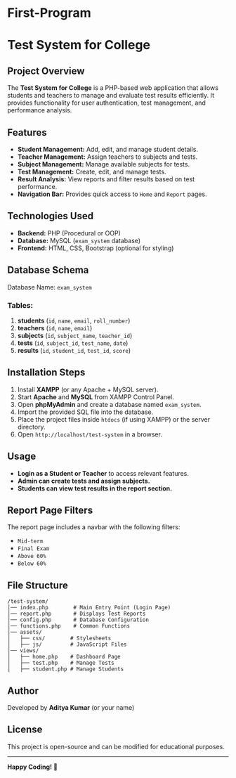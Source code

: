 # First-Program
# Test System for College

## Project Overview
The **Test System for College** is a PHP-based web application that allows students and teachers to manage and evaluate test results efficiently. It provides functionality for user authentication, test management, and performance analysis.

## Features
- **Student Management:** Add, edit, and manage student details.
- **Teacher Management:** Assign teachers to subjects and tests.
- **Subject Management:** Manage available subjects for tests.
- **Test Management:** Create, edit, and manage tests.
- **Result Analysis:** View reports and filter results based on test performance.
- **Navigation Bar:** Provides quick access to `Home` and `Report` pages.

## Technologies Used
- **Backend:** PHP (Procedural or OOP)
- **Database:** MySQL (`exam_system` database)
- **Frontend:** HTML, CSS, Bootstrap (optional for styling)

## Database Schema
Database Name: `exam_system`

### Tables:
1. **students** (`id`, `name`, `email`, `roll_number`)
2. **teachers** (`id`, `name`, `email`)
3. **subjects** (`id`, `subject_name`, `teacher_id`)
4. **tests** (`id`, `subject_id`, `test_name`, `date`)
5. **results** (`id`, `student_id`, `test_id`, `score`)

## Installation Steps
1. Install **XAMPP** (or any Apache + MySQL server).
2. Start **Apache** and **MySQL** from XAMPP Control Panel.
3. Open **phpMyAdmin** and create a database named `exam_system`.
4. Import the provided SQL file into the database.
5. Place the project files inside `htdocs` (if using XAMPP) or the server directory.
6. Open `http://localhost/test-system` in a browser.

## Usage
- **Login as a Student or Teacher** to access relevant features.
- **Admin can create tests and assign subjects.**
- **Students can view test results in the report section.**

## Report Page Filters
The report page includes a navbar with the following filters:
- `Mid-term`
- `Final Exam`
- `Above 60%`
- `Below 60%`

## File Structure
```
/test-system/
│── index.php        # Main Entry Point (Login Page)
│── report.php       # Displays Test Reports
│── config.php       # Database Configuration
│── functions.php    # Common Functions
│── assets/
│   ├── css/        # Stylesheets
│   ├── js/         # JavaScript Files
│── views/
│   ├── home.php    # Dashboard Page
│   ├── test.php    # Manage Tests
│   ├── student.php # Manage Students
```

## Author
Developed by **Aditya Kumar** (or your name)

## License
This project is open-source and can be modified for educational purposes.

---
**Happy Coding! 🚀**

